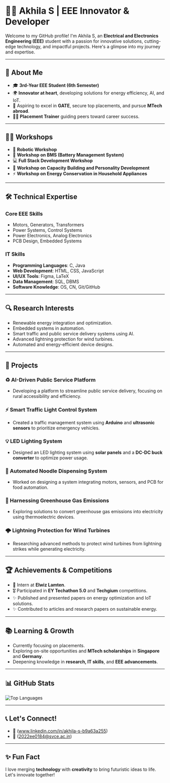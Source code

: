 # 👩‍💻 Akhila S | EEE Innovator & Developer

Welcome to my GitHub profile! I'm Akhila S, an **Electrical and Electronics Engineering (EEE)** student with a passion for innovative solutions, cutting-edge technology, and impactful projects. Here's a glimpse into my journey and expertise.

---

## 🌟 About Me

- 🎓 **3rd-Year EEE Student (6th Semester)**
- 🌍 **Innovator at heart**, developing solutions for energy efficiency, AI, and IoT.
- 🎯 Aspiring to excel in **GATE**, secure top placements, and pursue **MTech abroad**.
- 👩‍🏫 **Placement Trainer** guiding peers toward career success.

---

## 👩‍💻 Workshops

- 🤖 **Robotic Workshop**
- 🔋 **Workshop on BMS (Battery Management System)**
- 💻 **Full Stack Development Workshop**
- 🌱 **Workshop on Capacity Building and Personality Development**
- ⚡ **Workshop on Energy Conservation in Household Appliances**

---

## 🛠️ Technical Expertise

### Core EEE Skills

- Motors, Generators, Transformers
- Power Systems, Control Systems
- Power Electronics, Analog Electronics
- PCB Design, Embedded Systems

### IT Skills

- **Programming Languages**: C, Java
- **Web Development**: HTML, CSS, JavaScript
- **UI/UX Tools**: Figma, LaTeX
- **Data Management**: SQL, DBMS
- **Software Knowledge**: OS, CN, Git/GitHub

---

## 🔍 Research Interests

- Renewable energy integration and optimization.
- Embedded systems in automation.
- Smart traffic and public service delivery systems using AI.
- Advanced lightning protection for wind turbines.
- Automated and energy-efficient device designs.

---

## 🚀 Projects

### ♻️ AI-Driven Public Service Platform

- Developing a platform to streamline public service delivery, focusing on rural accessibility and efficiency.

### ⚡ Smart Traffic Light Control System

- Created a traffic management system using **Arduino** and **ultrasonic sensors** to prioritize emergency vehicles.

### 💡 LED Lighting System

- Designed an LED lighting system using **solar panels** and a **DC-DC buck converter** to optimize power usage.

### 🍜 Automated Noodle Dispensing System

- Worked on designing a system integrating motors, sensors, and PCB for food automation.

### 🌿 Harnessing Greenhouse Gas Emissions

- Exploring solutions to convert greenhouse gas emissions into electricity using thermoelectric devices.

### 🌩️ Lightning Protection for Wind Turbines

- Researching advanced methods to protect wind turbines from lightning strikes while generating electricity.

---

## 🏆 Achievements & Competitions

- 🥇 Intern at **Elwiz Lamten**.
- 🎖️ Participated in **EY Techathon 5.0** and **Techgium** competitions.
- ✨ Published and presented papers on energy optimization and IoT solutions.
- ✨ Contributed to articles and research papers on sustainable energy.

---

## 📚 Learning & Growth

- Currently focusing on placements.
- Exploring on-site opportunities and **MTech scholarships** in **Singapore** and **Germany**.
- Deepening knowledge in **research, IT skills**, and **EEE advancements**.

---

## 📊 GitHub Stats

![Top Languages](https://github-readme-stats.vercel.app/api/top-langs/?username=akhila-s&layout=compact&theme=radical)

---

## 📞 Let's Connect!

- 💼 (www.linkedin.com/in/akhila-s-b9a63a255)
- 📧 (2022ee0184@svce.ac.in)

---

## ✨ Fun Fact

I love merging **technology** with **creativity** to bring futuristic ideas to life. Let's innovate together!
